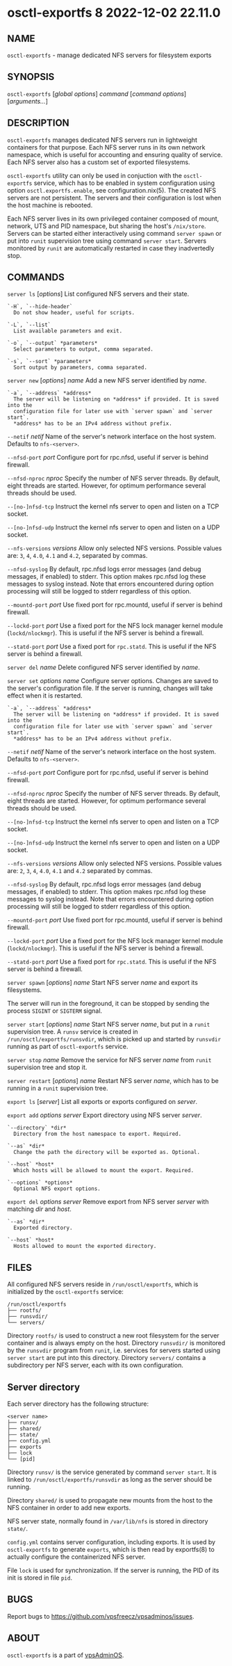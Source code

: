 # osctl-exportfs 8                2022-12-02                             22.11.0

## NAME
`osctl-exportfs` - manage dedicated NFS servers for filesystem exports

## SYNOPSIS
`osctl-exportfs` [*global options*] *command* [*command options*] [*arguments...*]

## DESCRIPTION
`osctl-exportfs` manages dedicated NFS servers run in lightweight containers
for that purpose. Each NFS server runs in its own network namespace, which is
useful for accounting and ensuring quality of service. Each NFS server also has
a custom set of exported filesystems.

`osctl-exportfs` utility can only be used in conjuction with the `osctl-exportfs`
service, which has to be enabled in system configuration using option
`osctl.exportfs.enable`, see configuration.nix(5). The created NFS
servers are not persistent. The servers and their configuration is lost when
the host machine is rebooted.

Each NFS server lives in its own privileged container composed of mount, network,
UTS and PID namespace, but sharing the host's `/nix/store`. Servers can be
started either interactively using command `server spawn` or put into `runit`
supervision tree using command `server start`. Servers monitored by `runit` are
automatically restarted in case they inadvertedly stop.

## COMMANDS
`server ls` [*options*]
  List configured NFS servers and their state.

    `-H`, `--hide-header`
      Do not show header, useful for scripts.

    `-L`, `--list`
      List available parameters and exit.
    
    `-o`, `--output` *parameters*
      Select parameters to output, comma separated.

    `-s`, `--sort` *parameters*
      Sort output by parameters, comma separated.

`server new` [*options*] *name*
  Add a new NFS server identified by *name*.

    `-a`, `--address` *address*
      The server will be listening on *address* if provided. It is saved into the
      configuration file for later use with `server spawn` and `server start`.
      *address* has to be an IPv4 address without prefix.

   `--netif` *netif*
     Name of the server's network interface on the host system.
     Defaults to `nfs-<server>`.

   `--nfsd-port` *port*
     Configure port for rpc.nfsd, useful if server is behind firewall.

   `--nfsd-nproc` *nproc*
     Specify the number of NFS server threads. By default, eight threads
     are started. However, for optimum performance several threads should
     be used.

   `--[no-]nfsd-tcp`
     Instruct the kernel nfs server to open and listen on a TCP socket.

   `--[no-]nfsd-udp`
     Instruct the kernel nfs server to open and listen on a UDP socket.

   `--nfs-versions` *versions*
     Allow only selected NFS versions. Possible values are: `3`, `4`, `4.0`,
     `4.1` and `4.2`, separated by commas.

   `--nfsd-syslog`
     By default, rpc.nfsd logs error messages (and debug messages, if
     enabled) to stderr. This option makes rpc.nfsd log these messages to
     syslog instead. Note that errors encountered during option processing
     will still be logged to stderr regardless of this option.

   `--mountd-port` *port*
     Use fixed port for rpc.mountd, useful if server is behind firewall.

   `--lockd-port` *port*
     Use a fixed port for the NFS lock manager kernel module (`lockd/nlockmgr`).
     This is useful if the NFS server is behind a firewall.

   `--statd-port` *port*
     Use a fixed port for `rpc.statd`. This is useful if the NFS server is
     behind a firewall.

`server del` *name*
  Delete configured NFS server identified by *name*.

`server set` *options* *name*
  Configure server options. Changes are saved to the server's configuration file.
  If the server is running, changes will take effect when it is restarted.

    `-a`, `--address` *address*
      The server will be listening on *address* if provided. It is saved into the
      configuration file for later use with `server spawn` and `server start`.
      *address* has to be an IPv4 address without prefix.

   `--netif` *netif*
     Name of the server's network interface on the host system.
     Defaults to `nfs-<server>`.

   `--nfsd-port` *port*
     Configure port for rpc.nfsd, useful if server is behind firewall.

   `--nfsd-nproc` *nproc*
     Specify the number of NFS server threads. By default, eight threads
     are started. However, for optimum performance several threads should
     be used.

   `--[no-]nfsd-tcp`
     Instruct the kernel nfs server to open and listen on a TCP socket.

   `--[no-]nfsd-udp`
     Instruct the kernel nfs server to open and listen on a UDP socket.

   `--nfs-versions` *versions*
     Allow only selected NFS versions. Possible values are: `2`, `3`, `4`,
     `4.0`, `4.1` and `4.2` separated by commas.

   `--nfsd-syslog`
     By default, rpc.nfsd logs error messages (and debug messages, if
     enabled) to stderr. This option makes rpc.nfsd log these messages to
     syslog instead. Note that errors encountered during option processing
     will still be logged to stderr regardless of this option.

   `--mountd-port` *port*
     Use fixed port for rpc.mountd, useful if server is behind firewall.

   `--lockd-port` *port*
     Use a fixed port for the NFS lock manager kernel module (`lockd/nlockmgr`).
     This is useful if the NFS server is behind a firewall.

   `--statd-port` *port*
     Use a fixed port for `rpc.statd`. This is useful if the NFS server is
     behind a firewall.

`server spawn` [*options*] *name*
  Start NFS server *name* and export its filesystems.

  The server will run in the foreground, it can be stopped by sending the
  process `SIGINT` or `SIGTERM` signal.

`server start` [*options*] *name*
  Start NFS server *name*, but put in a `runit` supervision tree. A `runsv`
  service is created in `/run/osctl/exportfs/runsvdir`, which is picked up
  and started by `runsvdir` running as part of `osctl-exportfs` service.

`server stop` *name*
  Remove the service for NFS server *name* from `runit` supervision tree and
  stop it.

`server restart` [*options*] *name*
  Restart NFS server *name*, which has to be running in a `runit` supervision
  tree.

`export ls` [*server*]
  List all exports or exports configured on *server*.

`export add` *options* *server*
  Export directory using NFS server *server*.

    `--directory` *dir*
      Directory from the host namespace to export. Required.

    `--as` *dir*
      Change the path the directory will be exported as. Optional.

    `--host` *host*
      Which hosts will be allowed to mount the export. Required.

    `--options` *options*
      Optional NFS export options.

`export del` *options* *server*
  Remove export from NFS server *server* with matching *dir* and *host*.
    
    `--as` *dir*
      Exported directory.
    
    `--host` *host*
      Hosts allowed to mount the exported directory.

## FILES
All configured NFS servers reside in `/run/osctl/exportfs`, which is initialized
by the `osctl-exportfs` service:

```
/run/osctl/exportfs
├── rootfs/
├── runsvdir/
└── servers/
```

Directory `rootfs/` is used to construct a new root filesystem for the server
container and is always empty on the host. Directory `runsvdir/` is monitored by
the `runsvdir` program from `runit`, i.e. services for servers started using
`server start` are put into this directory. Directory `servers/` contains
a subdirectory per NFS server, each with its own configuration.

## Server directory
Each server directory has the following structure:

```
<server name>
├── runsv/
├── shared/
├── state/
├── config.yml
├── exports
├── lock
└── [pid]
```

Directory `runsv/` is the service generated by command `server start`. It is
linked to `/run/osctl/exportfs/runsvdir` as long as the server should be running.

Directory `shared/` is used to propagate new mounts from the host to the NFS
container in order to add new exports.

NFS server state, normally found in `/var/lib/nfs` is stored in directory
`state/`.

`config.yml` contains server configuration, including exports. It is used by
`osctl-exportfs` to generate `exports`, which is then read by exportfs(8) to
actually configure the containerized NFS server.

File `lock` is used for synchronization. If the server is running, the PID of
its init is stored in file `pid`.

## BUGS
Report bugs to https://github.com/vpsfreecz/vpsadminos/issues.

## ABOUT
`osctl-exportfs` is a part of [vpsAdminOS](https://github.com/vpsfreecz/vpsadminos).
